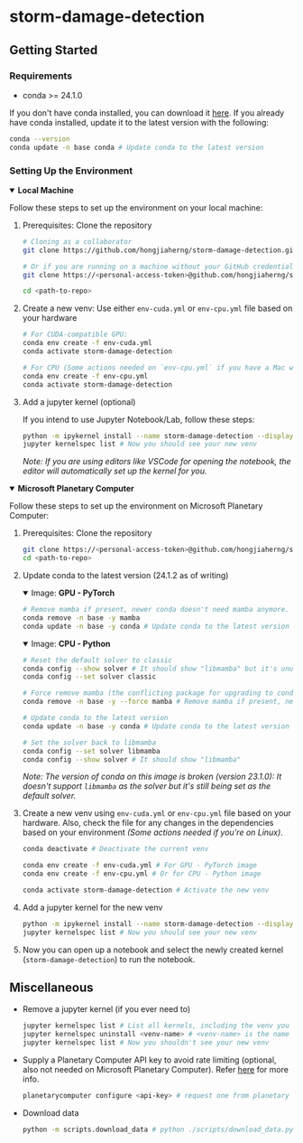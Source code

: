 # storm-damage-detection

## Getting Started

### Requirements

- conda >= 24.1.0

If you don't have conda installed, you can download it [here](https://docs.anaconda.com/free/miniconda/miniconda-install/). If you already have conda installed, update it to the latest version with the following:

```bash
conda --version
conda update -n base conda # Update conda to the latest version
```

### Setting Up the Environment

<details open>
<summary><b>Local Machine</b></summary>

Follow these steps to set up the environment on your local machine:

1. Prerequisites: Clone the repository

   ```bash
   # Cloning as a collaborator
   git clone https://github.com/hongjiaherng/storm-damage-detection.git

   # Or if you are running on a machine without your GitHub credentials
   git clone https://<personal-access-token>@github.com/hongjiaherng/storm-damage-detection.git

   cd <path-to-repo>
   ```

2. Create a new venv: Use either `env-cuda.yml` or `env-cpu.yml` file based on your hardware

   ```bash
   # For CUDA-compatible GPU:
   conda env create -f env-cuda.yml
   conda activate storm-damage-detection

   # For CPU (Some actions needed on `env-cpu.yml` if you have a Mac with >= M1 chip):
   conda env create -f env-cpu.yml
   conda activate storm-damage-detection
   ```

3. Add a jupyter kernel (optional)

   If you intend to use Jupyter Notebook/Lab, follow these steps:

   ```bash
   python -m ipykernel install --name storm-damage-detection --display-name storm-damage-detection
   jupyter kernelspec list # Now you should see your new venv
   ```

   _Note: If you are using editors like VSCode for opening the notebook, the editor will automatically set up the kernel for you._

</details>

<details open>
<summary><b>Microsoft Planetary Computer</b></summary>

Follow these steps to set up the environment on Microsoft Planetary Computer:

1. Prerequisites: Clone the repository

   ```bash
   git clone https://<personal-access-token>@github.com/hongjiaherng/storm-damage-detection.git
   cd <path-to-repo>
   ```

2. Update conda to the latest version (24.1.2 as of writing)

   <details open>
   <summary>Image: <b>GPU - PyTorch</b></summary>

   ```bash
   # Remove mamba if present, newer conda doesn't need mamba anymore. Currently, it causes conflict when trying to update conda to the latest version
   conda remove -n base -y mamba
   conda update -n base -y conda # Update conda to the latest version
   ```

   </details>

   <details open>
   <summary>Image: <b>CPU - Python</b></summary>

   ```bash
   # Reset the default solver to classic
   conda config --show solver # It should show "libmamba" but it's unusable for running conda install
   conda config --set solver classic

   # Force remove mamba (the conflicting package for upgrading to conda >= 24.1)
   conda remove -n base -y --force mamba # Remove mamba if present, newer conda doesn't need mamba anymore

   # Update conda to the latest version
   conda update -n base -y conda # Update conda to the latest version

   # Set the solver back to libmamba
   conda config --set solver libmamba
   conda config --show solver # It should show "libmamba"
   ```

   _Note: The version of conda on this image is broken (version 23.1.0): It doesn't support `libmamba` as the solver but it's still being set as the default solver._
   </details>

3. Create a new venv using `env-cuda.yml` or `env-cpu.yml` file based on your hardware. Also, check the file for any changes in the dependencies based on your environment _(Some actions needed if you're on Linux)_.

   ```bash
   conda deactivate # Deactivate the current venv

   conda env create -f env-cuda.yml # For GPU - PyTorch image
   conda env create -f env-cpu.yml # Or for CPU - Python image

   conda activate storm-damage-detection # Activate the new venv
   ```

4. Add a jupyter kernel for the new venv

   ```bash
   python -m ipykernel install --name storm-damage-detection --display-name storm-damage-detection --user
   jupyter kernelspec list # Now you should see your new venv
   ```

5. Now you can open up a notebook and select the newly created kernel (`storm-damage-detection`) to run the notebook.

</details>

## Miscellaneous

- Remove a jupyter kernel (if you ever need to)

  ```bash
  jupyter kernelspec list # List all kernels, including the venv you want to remove
  jupyter kernelspec uninstall <venv-name> # <venv-name> is the name of your venv
  jupyter kernelspec list # Now you shouldn't see your new venv
  ```

- Supply a Planetary Computer API key to avoid rate limiting (optional, also not needed on Microsoft Planetary Computer). Refer [here](https://pypi.org/project/planetary-computer/) for more info.

  ```bash
  planetarycomputer configure <api-key> # request one from planetary computer hub's token section
  ```

- Download data

  ```bash
  python -m scripts.download_data # python ./scripts/download_data.py
  ```
